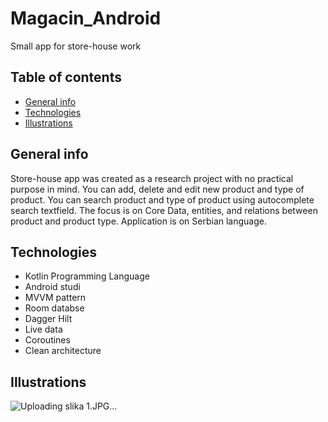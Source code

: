 # Magacin_Android
Small app for store-house work

## Table of contents
* [General info](#general-info)
* [Technologies](#technologies)
* [Illustrations](#illustrations)

## General info
Store-house app was created as a research project with no practical purpose in mind. You can add, delete and edit new product and type of product. You can search product and type of product using autocomplete search textfield. The focus is on Core Data, entities, and relations between product and product type. Application is on Serbian language.

## Technologies
* Kotlin Programming Language
* Android studi
* MVVM pattern
* Room databse
* Dagger Hilt
* Live data
* Coroutines
* Clean architecture


## Illustrations
![Uploading slika 1.JPG…]()

